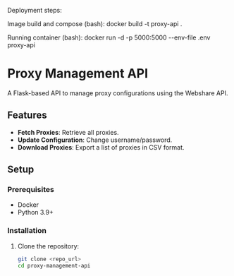 Deployment steps:

Image build and compose (bash):
docker build -t proxy-api .

Running container (bash):
docker run -d -p 5000:5000 --env-file .env proxy-api

# Proxy Management API

A Flask-based API to manage proxy configurations using the Webshare API.

## Features
- **Fetch Proxies**: Retrieve all proxies.
- **Update Configuration**: Change username/password.
- **Download Proxies**: Export a list of proxies in CSV format.

## Setup
### Prerequisites
- Docker
- Python 3.9+

### Installation
1. Clone the repository:
   ```bash
   git clone <repo_url>
   cd proxy-management-api
